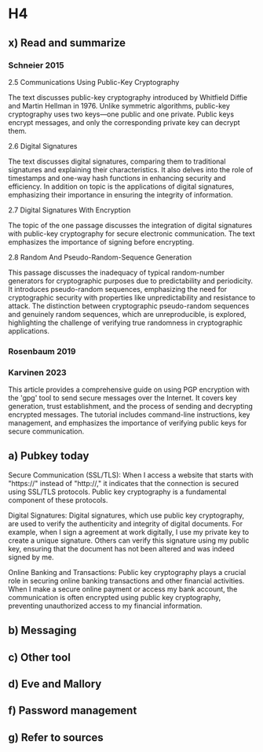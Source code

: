 # H4

## x) Read and summarize

### Schneier 2015
2.5 Communications Using Public-Key Cryptography

The text discusses public-key cryptography introduced by Whitfield Diffie and Martin Hellman in 1976. Unlike symmetric algorithms, public-key cryptography uses two keys—one public and one private. Public keys encrypt messages, and only the corresponding private key can decrypt them.

2.6 Digital Signatures

The text discusses digital signatures, comparing them to traditional signatures and explaining their characteristics. It also delves into the role of timestamps and one-way hash functions in enhancing security and efficiency. In addition on topic is the applications of digital signatures, emphasizing their importance in ensuring the integrity of information.

2.7 Digital Signatures With Encryption

The topic of the one passage discusses the integration of digital signatures with public-key cryptography for secure electronic communication. The text emphasizes the importance of signing before encrypting.

2.8 Random And Pseudo-Random-Sequence Generation

This passage discusses the inadequacy of typical random-number generators for cryptographic purposes due to predictability and periodicity. It introduces pseudo-random sequences, emphasizing the need for cryptographic security with properties like unpredictability and resistance to attack. The distinction between cryptographic pseudo-random sequences and genuinely random sequences, which are unreproducible, is explored, highlighting the challenge of verifying true randomness in cryptographic applications.

### Rosenbaum 2019

### Karvinen 2023
This article provides a comprehensive guide on using PGP encryption with the 'gpg' tool to send secure messages over the Internet. It covers key generation, trust establishment, and the process of sending and decrypting encrypted messages. The tutorial includes command-line instructions, key management, and emphasizes the importance of verifying public keys for secure communication.

## a) Pubkey today

Secure Communication (SSL/TLS): When I access a website that starts with "https://" instead of "http://," it indicates that the connection is secured using SSL/TLS protocols. Public key cryptography is a fundamental component of these protocols.

Digital Signatures: Digital signatures, which use public key cryptography, are used to verify the authenticity and integrity of digital documents. For example, when I sign a agreement at work digitally, I use my private key to create a unique signature. Others can verify this signature using my public key, ensuring that the document has not been altered and was indeed signed by me.

Online Banking and Transactions: Public key cryptography plays a crucial role in securing online banking transactions and other financial activities. When I make a secure online payment or access my bank account, the communication is often encrypted using public key cryptography, preventing unauthorized access to my financial information.

## b) Messaging

## c) Other tool

## d) Eve and Mallory

## f) Password management

## g) Refer to sources
